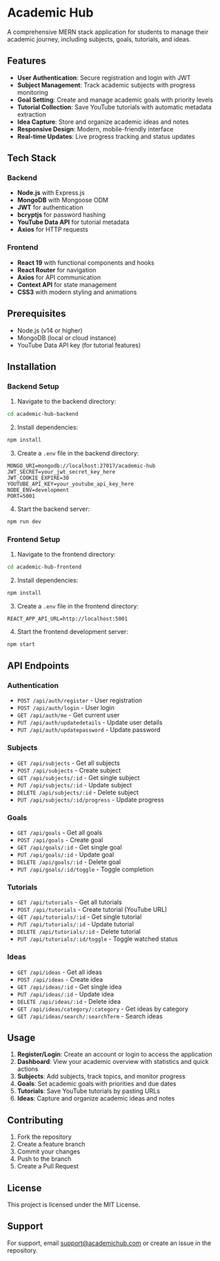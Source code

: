 # Academic Hub

A comprehensive MERN stack application for students to manage their academic journey, including subjects, goals, tutorials, and ideas.

## Features

- **User Authentication**: Secure registration and login with JWT
- **Subject Management**: Track academic subjects with progress monitoring
- **Goal Setting**: Create and manage academic goals with priority levels
- **Tutorial Collection**: Save YouTube tutorials with automatic metadata extraction
- **Idea Capture**: Store and organize academic ideas and notes
- **Responsive Design**: Modern, mobile-friendly interface
- **Real-time Updates**: Live progress tracking and status updates

## Tech Stack

### Backend
- **Node.js** with Express.js
- **MongoDB** with Mongoose ODM
- **JWT** for authentication
- **bcryptjs** for password hashing
- **YouTube Data API** for tutorial metadata
- **Axios** for HTTP requests

### Frontend
- **React 19** with functional components and hooks
- **React Router** for navigation
- **Axios** for API communication
- **Context API** for state management
- **CSS3** with modern styling and animations

## Prerequisites

- Node.js (v14 or higher)
- MongoDB (local or cloud instance)
- YouTube Data API key (for tutorial features)

## Installation

### Backend Setup

1. Navigate to the backend directory:
```bash
cd academic-hub-backend
```

2. Install dependencies:
```bash
npm install
```

3. Create a `.env` file in the backend directory:
```env
MONGO_URI=mongodb://localhost:27017/academic-hub
JWT_SECRET=your_jwt_secret_key_here
JWT_COOKIE_EXPIRE=30
YOUTUBE_API_KEY=your_youtube_api_key_here
NODE_ENV=development
PORT=5001
```

4. Start the backend server:
```bash
npm run dev
```

### Frontend Setup

1. Navigate to the frontend directory:
```bash
cd academic-hub-frontend
```

2. Install dependencies:
```bash
npm install
```

3. Create a `.env` file in the frontend directory:
```env
REACT_APP_API_URL=http://localhost:5001
```

4. Start the frontend development server:
```bash
npm start
```

## API Endpoints

### Authentication
- `POST /api/auth/register` - User registration
- `POST /api/auth/login` - User login
- `GET /api/auth/me` - Get current user
- `PUT /api/auth/updatedetails` - Update user details
- `PUT /api/auth/updatepassword` - Update password

### Subjects
- `GET /api/subjects` - Get all subjects
- `POST /api/subjects` - Create subject
- `GET /api/subjects/:id` - Get single subject
- `PUT /api/subjects/:id` - Update subject
- `DELETE /api/subjects/:id` - Delete subject
- `PUT /api/subjects/:id/progress` - Update progress

### Goals
- `GET /api/goals` - Get all goals
- `POST /api/goals` - Create goal
- `GET /api/goals/:id` - Get single goal
- `PUT /api/goals/:id` - Update goal
- `DELETE /api/goals/:id` - Delete goal
- `PUT /api/goals/:id/toggle` - Toggle completion

### Tutorials
- `GET /api/tutorials` - Get all tutorials
- `POST /api/tutorials` - Create tutorial (YouTube URL)
- `GET /api/tutorials/:id` - Get single tutorial
- `PUT /api/tutorials/:id` - Update tutorial
- `DELETE /api/tutorials/:id` - Delete tutorial
- `PUT /api/tutorials/:id/toggle` - Toggle watched status

### Ideas
- `GET /api/ideas` - Get all ideas
- `POST /api/ideas` - Create idea
- `GET /api/ideas/:id` - Get single idea
- `PUT /api/ideas/:id` - Update idea
- `DELETE /api/ideas/:id` - Delete idea
- `GET /api/ideas/category/:category` - Get ideas by category
- `GET /api/ideas/search/:searchTerm` - Search ideas

## Usage

1. **Register/Login**: Create an account or login to access the application
2. **Dashboard**: View your academic overview with statistics and quick actions
3. **Subjects**: Add subjects, track topics, and monitor progress
4. **Goals**: Set academic goals with priorities and due dates
5. **Tutorials**: Save YouTube tutorials by pasting URLs
6. **Ideas**: Capture and organize academic ideas and notes

## Contributing

1. Fork the repository
2. Create a feature branch
3. Commit your changes
4. Push to the branch
5. Create a Pull Request

## License

This project is licensed under the MIT License.

## Support

For support, email support@academichub.com or create an issue in the repository.